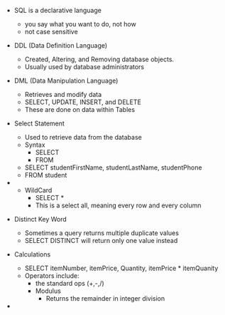 
- SQL is a declarative language
	- you say what you want to do, not how 
	- not case sensitive

- DDL (Data Definition Language)
	- Created, Altering, and Removing database objects. 
	- Usually used by database administrators

- DML (Data Manipulation Language)
	- Retrieves and modify data
	- SELECT, UPDATE, INSERT, and DELETE
	- These are done on data within Tables 

- Select Statement 
	- Used to retrieve data from the database
	- Syntax
		- SELECT <columnName>
		- FROM <tableName>
	- SELECT studentFirstName, studentLastName, studentPhone
	- FROM student

- * WildCard
	- SELECT * 
	- This is a select all, meaning every row and every column

- Distinct Key Word
	- Sometimes a query returns multiple duplicate values
	- SELECT DISTINCT will return only one value instead

- Calculations
	- SELECT itemNumber, itemPrice, Quantity, itemPrice * itemQuanity
	- Operators include:
		- the standard ops (+,-,/)
		- Modulus
			- Returns the remainder in integer division 

- 